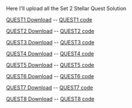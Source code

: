 Here I'll upload all the Set 2 Stellar Quest Solution

[QUEST1 Download](https://mruggi.github.io/StellarQuestPythonSDK/SET2/QUEST1.py) --
[QUEST1 code](https://github.com/mRuggi/StellarQuestPythonSDK/blob/main/SET2/QUEST1.py)

[QUEST2 Download](https://mruggi.github.io/StellarQuestPythonSDK/SET2/QUEST2.py) --
[QUEST2 code](https://github.com/mRuggi/StellarQuestPythonSDK/blob/main/SET2/QUEST1.py)

[QUEST3 Download](https://mruggi.github.io/StellarQuestPythonSDK/SET2/QUEST3.py) --
[QUEST3 code](https://github.com/mRuggi/StellarQuestPythonSDK/blob/main/SET2/QUEST1.py)

[QUEST4 Download](https://mruggi.github.io/StellarQuestPythonSDK/SET2/QUEST4.py) --
[QUEST4 code](https://github.com/mRuggi/StellarQuestPythonSDK/blob/main/SET2/QUEST1.py)

[QUEST5 Download](https://mruggi.github.io/StellarQuestPythonSDK/SET2/QUEST5.py) --
[QUEST5 code](https://github.com/mRuggi/StellarQuestPythonSDK/blob/main/SET2/QUEST1.py)

[QUEST6 Download](https://mruggi.github.io/StellarQuestPythonSDK/SET2/QUEST6.py) --
[QUEST6 code](https://github.com/mRuggi/StellarQuestPythonSDK/blob/main/SET2/QUEST1.py)

[QUEST7 Download](https://mruggi.github.io/StellarQuestPythonSDK/SET2/QUEST7.py) --
[QUEST7 code](https://github.com/mRuggi/StellarQuestPythonSDK/blob/main/SET2/QUEST1.py)

[QUEST8 Download](https://mruggi.github.io/StellarQuestPythonSDK/SET2/QUEST8.py) --
[QUEST8 code](https://github.com/mRuggi/StellarQuestPythonSDK/blob/main/SET2/QUEST1.py)
